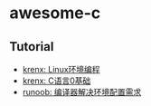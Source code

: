 # awesome-c
## Tutorial
- [krenx: Linux环境编程](https://www.bilibili.com/video/BV1Jw411E7sF/?spm_id_from=333.999.0.0&vd_source=b9d717895f96b446904b871f41330bb5)
- [krenx: C语言0基础](https://www.bilibili.com/video/BV1CK411o743/?vd_source=b9d717895f96b446904b871f41330bb5)
- [runoob: 编译器解决环境配置需求](https://www.runoob.com/cprogramming/c-tutorial.html)
